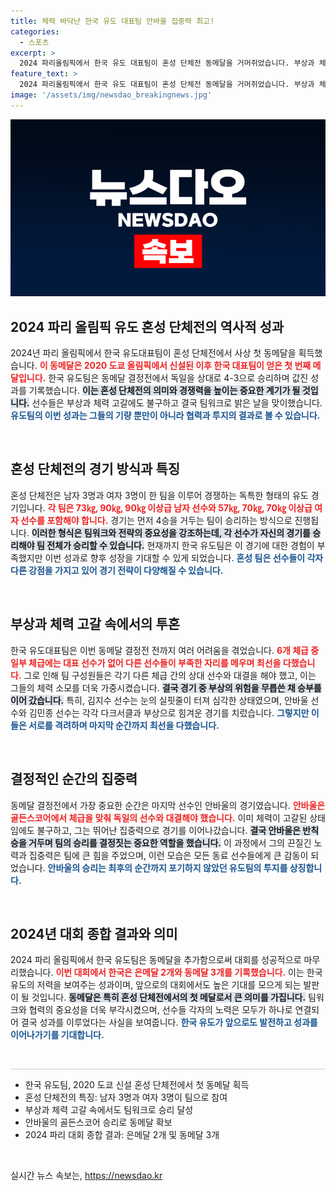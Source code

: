 ```yaml
---
title: 체력 바닥난 한국 유도 대표팀 안바울 집중력 최고!
categories:
  - 스포츠
excerpt: >
  2024 파리올림픽에서 한국 유도 대표팀이 혼성 단체전 동메달을 거머쥐었습니다. 부상과 체력 부족에도 불구하고, 똘똘 뭉친 팀워크가 금광의 투지로 빛나며 역사적인 순간을 만들었습니다.
feature_text: >
  2024 파리올림픽에서 한국 유도 대표팀이 혼성 단체전 동메달을 거머쥐었습니다. 부상과 체력 부족에도 불구하고, 똘똘 뭉친 팀워크가 금광의 투지로 빛나며 역사적인 순간을 만들었습니다.
image: '/assets/img/newsdao_breakingnews.jpg'
---
```


<p><img src="/assets/img/newsdao_breakingnews.jpg" alt="firstkoreanews 속보" /></p>

<h2 data-ke-size="size26">2024 파리 올림픽 유도 혼성 단체전의 역사적 성과</h2>

<p data-ke-size="size16">2024년 파리 올림픽에서 한국 유도대표팀이 혼성 단체전에서 사상 첫 동메달을 획득했습니다. <b><span style="color: #ee2323;">이 동메달은 2020 도쿄 올림픽에서 신설된 이후 한국 대표팀이 얻은 첫 번째 메달입니다.</span></b>  한국 유도팀은 동메달 결정전에서 독일을 상대로 4-3으로 승리하며 값진 성과를 기록했습니다. <b><span style="background-color: #21538527;">이는 혼성 단체전의 의미와 경쟁력을 높이는 중요한 계기가 될 것입니다.</span></b> 선수들은 부상과 체력 고갈에도 불구하고 결국 팀워크로 밝은 날을 맞이했습니다.  <b><span style="color: #1a5490;">유도팀의 이번 성과는 그들의 기량 뿐만이 아니라 협력과 투지의 결과로 볼 수 있습니다.</span></b> </p>

<p data-ke-size="size16">&nbsp;</p>

<h2 data-ke-size="size26">혼성 단체전의 경기 방식과 특징</h2>

<p data-ke-size="size16">혼성 단체전은 남자 3명과 여자 3명이 한 팀을 이루어 경쟁하는 독특한 형태의 유도 경기입니다. <b><span style="color: #ee2323;">각 팀은 73㎏, 90㎏, 90㎏ 이상급 남자 선수와 57㎏, 70㎏, 70㎏ 이상급 여자 선수를 포함해야 합니다.</span></b> 경기는 먼저 4승을 거두는 팀이 승리하는 방식으로 진행됩니다. <b><span style="background-color: #21538527;">이러한 형식은 팀워크와 전략의 중요성을 강조하는데, 각 선수가 자신의 경기를 승리해야 팀 전체가 승리할 수 있습니다.</span></b> 현재까지 한국 유도팀은 이 경기에 대한 경험이 부족했지만 이번 성과로 향후 성장을 기대할 수 있게 되었습니다. <b><span style="color: #1a5490;">혼성 팀은 선수들이 각자 다른 강점을 가지고 있어 경기 전략이 다양해질 수 있습니다.</span></b></p>

<p data-ke-size="size16">&nbsp;</p>

<h2 data-ke-size="size26">부상과 체력 고갈 속에서의 투혼</h2>

<p data-ke-size="size16">한국 유도대표팀은 이번 동메달 결정전 전까지 여러 어려움을 겪었습니다. <b><span style="color: #ee2323;">6개 체급 중 일부 체급에는 대표 선수가 없어 다른 선수들이 부족한 자리를 메우며 최선을 다했습니다.</span></b> 그로 인해 팀 구성원들은 각기 다른 체급 간의 상대 선수와 대결을 해야 했고, 이는 그들의 체력 소모를 더욱 가중시켰습니다. <b><span style="background-color: #21538527;">결국 경기 중 부상의 위험을 무릅쓴 채 승부를 이어 갔습니다.</span></b> 특히, 김지수 선수는 눈의 실핏줄이 터져 심각한 상태였으며, 안바울 선수와 김민종 선수는 각각 다크서클과 부상으로 힘겨운 경기를 치렀습니다. <b><span style="color: #1a5490;">그렇지만 이들은 서로를 격려하며 마지막 순간까지 최선을 다했습니다.</span></b></p>

<p data-ke-size="size16">&nbsp;</p>

<h2 data-ke-size="size26">결정적인 순간의 집중력</h2>

<p data-ke-size="size16">동메달 결정전에서 가장 중요한 순간은 마지막 선수인 안바울의 경기였습니다. <b><span style="color: #ee2323;">안바울은 골든스코어에서 체급을 맞춰 독일의 선수와 대결해야 했습니다.</span></b> 이미 체력이 고갈된 상태임에도 불구하고, 그는 뛰어난 집중력으로 경기를 이어나갔습니다. <b><span style="background-color: #21538527;">결국 안바울은 반칙승을 거두며 팀의 승리를 결정짓는 중요한 역할을 했습니다.</span></b> 이 과정에서 그의 끈질긴 노력과 집중력은 팀에 큰 힘을 주었으며, 이런 모습은 모든 동료 선수들에게 큰 감동이 되었습니다. <b><span style="color: #1a5490;">안바울의 승리는 최후의 순간까지 포기하지 않았던 유도팀의 투지를 상징합니다.</span></b></p>

<p data-ke-size="size16">&nbsp;</p>

<h2 data-ke-size="size26">2024년 대회 종합 결과와 의미</h2>

<p data-ke-size="size16">2024 파리 올림픽에서 한국 유도팀은 동메달을 추가함으로써 대회를 성공적으로 마무리했습니다. <b><span style="color: #ee2323;">이번 대회에서 한국은 은메달 2개와 동메달 3개를 기록했습니다.</span></b> 이는 한국 유도의 저력을 보여주는 성과이며, 앞으로의 대회에서도 높은 기대를 모으게 되는 발판이 될 것입니다. <b><span style="background-color: #21538527;">동메달은 특히 혼성 단체전에서의 첫 메달로서 큰 의미를 가집니다.</span></b> 팀워크와 협력의 중요성을 더욱 부각시켰으며, 선수들 각자의 노력은 모두가 하나로 연결되어 결국 성과를 이루었다는 사실을 보여줍니다. <b><span style="color: #1a5490;">한국 유도가 앞으로도 발전하고 성과를 이어나가기를 기대합니다.</span></b></p>

<p data-ke-size="size16">&nbsp;</p>

<hr style="height: 1px; border: none; background-color: #ccc;"/>

<ul>

<li>한국 유도팀, 2020 도쿄 신설 혼성 단체전에서 첫 동메달 획득</li>
<li>혼성 단체전의 특징: 남자 3명과 여자 3명이 팀으로 참여</li>
<li>부상과 체력 고갈 속에서도 팀워크로 승리 달성</li>
<li>안바울의 골든스코어 승리로 동메달 확보</li>
<li>2024 파리 대회 종합 결과: 은메달 2개 및 동메달 3개</li>

</ul>

<p data-ke-size="size16">&nbsp;</p>
실시간 뉴스 속보는, <a href="https://newsdao.kr" rel="dofollow">https://newsdao.kr</a>


